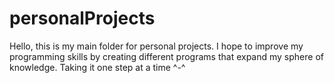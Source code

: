 # personalProjects
Hello, this is my main folder for personal projects. I hope to improve my programming skills by creating different programs that expand my sphere of knowledge. Taking it one step at a time ^-^
